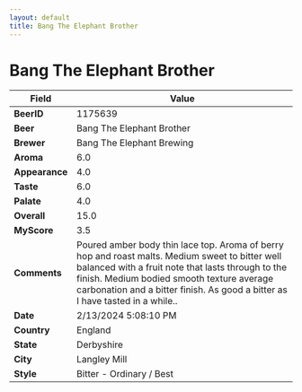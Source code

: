 ```yaml
---
layout: default
title: Bang The Elephant Brother
---
```


# Bang The Elephant Brother

| Field         | Value     |
|---------------|-----------|
| **BeerID** | 1175639 |
| **Beer** | Bang The Elephant Brother |
| **Brewer** | Bang The Elephant Brewing |
| **Aroma** | 6.0 |
| **Appearance** | 4.0 |
| **Taste** | 6.0 |
| **Palate** | 4.0 |
| **Overall** | 15.0 |
| **MyScore** | 3.5 |
| **Comments** | Poured amber body thin lace top. Aroma of berry hop and roast malts. Medium sweet to bitter well balanced with a fruit note that lasts through to the finish. Medium bodied smooth texture average carbonation and a bitter finish. As good a bitter as I have tasted in a while.. |
| **Date** | 2/13/2024 5:08:10 PM |
| **Country** | England |
| **State** | Derbyshire |
| **City** | Langley Mill |
| **Style** | Bitter - Ordinary / Best |
